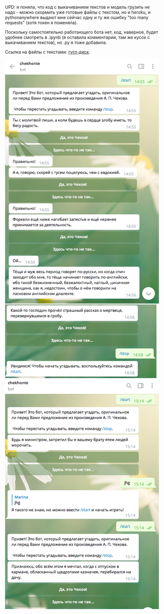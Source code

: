 UPD: я поняла, что код с выкачиванием текстов и модель грузить не надо - можно скормить уже готовые файлы с текстом, но и heroku, и pythonanywhere выдают мне сейчас одну и ту же ошибку "too many requests" (хотя токен я поменяла).

Поскольку самостоятельно работающего бота нет, код, наверное, будет удобнее смотреть в .ipynb (я оставила комментарии, там же кусок с выкачиванием текстов), но .py я тоже добавила.

Ссылка на файлы с текстами: [гугл-диск](https://drive.google.com/open?id=1kGWmYGrHQ8SNCoOcAZASeUVMhWvGuBRC).

![скриншот1](https://github.com/maryoocean/Programming-2/blob/master/Homeworks/final%20project/screeshots/%D0%A1%D0%BD%D0%B8%D0%BC%D0%BE%D0%BA%20%D1%8D%D0%BA%D1%80%D0%B0%D0%BD%D0%B0%202019-06-19%20%D0%B2%2014.59.51.png?raw=true "скриншот1")
![скриншот2](https://github.com/maryoocean/Programming-2/blob/master/Homeworks/final%20project/screeshots/%D0%A1%D0%BD%D0%B8%D0%BC%D0%BE%D0%BA%20%D1%8D%D0%BA%D1%80%D0%B0%D0%BD%D0%B0%202019-06-19%20%D0%B2%2015.00.08.png?raw=true "скриншот2")
![скриншот3](https://github.com/maryoocean/Programming-2/blob/master/Homeworks/final%20project/screeshots/%D0%A1%D0%BD%D0%B8%D0%BC%D0%BE%D0%BA%20%D1%8D%D0%BA%D1%80%D0%B0%D0%BD%D0%B0%202019-06-19%20%D0%B2%2015.18.01.png?raw=true "скриншот3")
